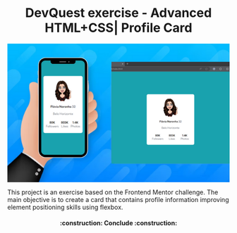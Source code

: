 <h1 align="center"> DevQuest exercise - Advanced HTML+CSS| Profile Card </h1>

<div align="center">
<img align="center" src="https://raw.githubusercontent.com/FlaNoronha/13-profile-card/main/design/Banner.png?token=GHSAT0AAAAAACNQRRKFI4TIEWPV6DCJVFRSZNYCHRA" alt="Banner demonstrativo do projeto em duas telas diferentes">
</div>

This project is an exercise based on the Frontend Mentor challenge. The main objective is to create a card that contains profile information improving element positioning skills using flexbox.

<h4 align="center"> 
    :construction:  Conclude  :construction:
</h4>
